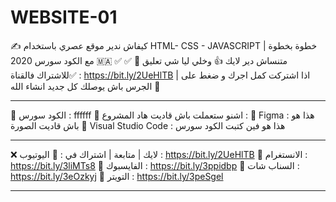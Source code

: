 # WEBSITE-01
✍ كيفاش ندير موقع  عصري باستخدام HTML-  CSS - JAVASCRIPT  خطوة بخطوة | مع الكود سورس 2020 🇲🇦 ✅ 
✅ متنساش دير لايك 👍 وخلي ليا شي تعليق 📒
✅للاشتراك فالقناة : https://bit.ly/2UeHlTB |  اذا اشتركت كمل اجرك و ضغط على الجرس باش يوصلك كل جديد انشاء الله 🔔 
___________________________________________________________________________

🔴 الكود سورس : 
ffffff
🔴 اشنو ستعملت باش قاديت هاد المشروع : 
🔸 Figma : هذا هو باش قاديت الصورة 
🔸 Visual Studio Code : هذا هو فين كتبت الكود سورس

_____________________________________________________________________

❌ لايك | متابعة | اشتراك في :
🔻 اليوتيوب :  https://bit.ly/2UeHlTB
🔻 الانستغرام :  https://bit.ly/3liMTs8
🔻 الفايسبوك :  https://bit.ly/3ppidbp
🔻 السناب شات :  https://bit.ly/3eOzkyj
🔻 التويتر :  https://bit.ly/3peSgel

________________________________________________________________________
